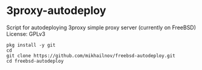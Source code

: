 # 3proxy-autodeploy
Script for autodeploying 3proxy simple proxy server (currently on FreeBSD)
License: GPLv3

```
pkg install -y git
cd 
git clone https://github.com/mikhailnov/freebsd-autodeploy.git
cd freebsd-autodeploy
```
